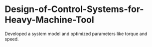 # Design-of-Control-Systems-for-Heavy-Machine-Tool
 Developed a system model and optimized parameters like torque and speed.
